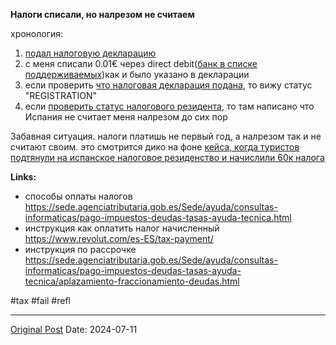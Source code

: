 **Налоги списали, но налрезом не считаем**

хронология:
1. [ подал налоговую декларацию](2111.md)
2. с меня списали 0.01€ через direct debit([банк в списке поддерживаемых](https://www1.agenciatributaria.gob.es/wlpl/OVPP-PAGO/VerEntidadesAdheridas?idcodOpe=001))как и было указано в декларации
3. если проверить [что налоговая декларация подана](2271.md), то вижу статус "REGISTRATION"
3. если [проверить статус налогового резидента](865.md), то там написано что Испания не считает меня налрезом до сих пор

Забавная ситуация. налоги платишь не первый год, а налрезом так и не считают своим. это смотрится дико на фоне [кейса, когда туристов подтянули на испанское налоговое резиденство и начислили 60к налога](https://t.me/taxesnomadspain/110992)

**Links:**
- способы оплаты налогов https://sede.agenciatributaria.gob.es/Sede/ayuda/consultas-informaticas/pago-impuestos-deudas-tasas-ayuda-tecnica.html
- инструкция как оплатить налог начисленный https://www.revolut.com/es-ES/tax-payment/
- инструкция по рассрочке https://sede.agenciatributaria.gob.es/Sede/ayuda/consultas-informaticas/pago-impuestos-deudas-tasas-ayuda-tecnica/aplazamiento-fraccionamiento-deudas.html

#tax #fail #refl

---
[Original Post](https://t.me/lev2tarragona/2403)
Date: 2024-07-11
